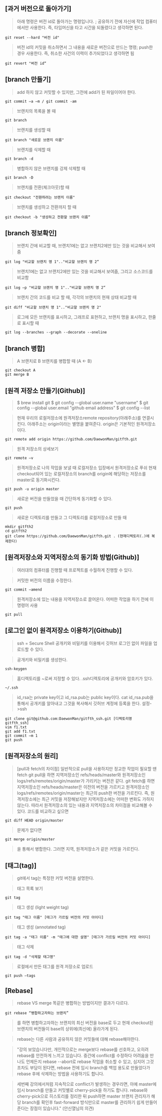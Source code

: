 ## [과거 버전으로 돌아가기]
> 아래 명령은 버전 id로 돌아가는 명령입니다. ; 공유하기 전에 자신에 작업 컴퓨터에서만 사용한다.
즉, 타임머신을 타고 시간을 되돌렸다고 생각하면 된다.

    git reset --hard "버전 id" 
> 버전 id의 커밋을 취소하면서 그 내용을 새로운 버전으로 만드는 명령; push한 경우 사용한다.
즉, 취소한 사건의 이력이 추가되었다고 생각하면 됨

    git revert "버전 id“

## [branch 만들기]
> add 하지 않고 커밋할 수 있지만, 그전에 add가 된 파일이어야 한다.

    git commit –a –m / git commit -am
> 브랜치의 목록을 볼 때

    git branch
> 브랜치를 생성할 때 

    git branch "새로운 브랜치 이름"
> 브랜치를 삭제할 때

    git branch -d
> 병합하지 않은 브랜치를 강제 삭제할 때 

    git branch -D
> 브랜치를 전환(체크아웃)할 때
    
	git checkout "전환하려는 브랜치 이름"
> 브랜치를 생성하고 전환까지 할 때 
    
	git checkout -b "생성하고 전환할 브랜치 이름“

## [branch 정보확인]
> 브랜치 간에 비교할 때, 브랜치1에는 없고 브랜치2에만 있는 것을 비교해서 보여줌
    
	git log "비교할 브랜치 명 1".."비교할 브랜치 명 2“
> 브랜치1에는 없고 브랜치2에만 있는 것을 비교해서 보여줌, 그리고 소스코드를 비교함
    
	git log –p "비교할 브랜치 명 1".."비교할 브랜치 명 2“
> 브랜치 간의 코드를 비교 할 때, 각각의 브랜치의 현재 상태 비교할 때 
    
	git diff "비교할 브랜치 명 1".."비교할 브랜치 명 2"
> 로그에 모든 브랜치를 표시하고, 그래프로 표현하고, 브랜치 명을 표시하고, 한줄로 표시할 때 
    
	git log --branches --graph --decorate --oneline

## [branch 병합]
> A 브랜치로 B 브랜치를 병합할 때 (A ← B)
    
	git checkout A
	git merge B

## [원격 저장소 만들기(Github)]
> $ brew install git
> $ git config --global user.name "username"
> $ git config --global user.email "github email address"
> $ git config --list

> 현재 우리의 로컬저장소에 원격저장소remote repository(아래주소)를 연결시킨다. 아래주소는 origin이라는 별명을 붙여준다. origin은 기본적인 원격저장소이다.
    
	git remote add origin https://github.com/DaewonMan/gitfth.git
> 원격 저장소의 상세보기
    
	git remote –v
> 원격저장소로 나의 작업을 보낼 때 로컬저장소 입장에서 원격저장소로 푸쉬
> 현재 checkout되어 있는 로컬저장소의 branch를 origin에 해당하는 저장소를 master로 동기화시킨다.
    
	git push -u origin master
> 새로운 버전을 만들었을 때 간단하게 동기화할 수 있다.
    
	git push
> 새로운 디렉토리를 만들고 그 디렉토리를 로컬저장소로 만들 때
    
	mkdir gitfth2
	cd gitfth2
	git clone https://github.com/DaewonMan/gitfth.git . (현재디렉토리(.)에 복제한다)

## [원격저장소와 지역저장소의 동기화 방법(Github)]
> 여러대의 컴퓨터를 진행할 때 프로젝트를 수월하게 진행할 수 있다.

> 커밋한 버전의 이름을 수정한다.
    
	git commit —amend
> 원격저장소에 있는 내용을 지역저장소로 끌어온다. 어떠한 작업을 하기 전에 이 명령어 사용
    
	git pull

## [로그인 없이 원격저장소 이용하기(Github)]
> ssh = Secure Shell
> 공개키와 비밀키를 이용해서 깃허브 로그인 없이 파일을 업로드할 수 있다.

> 공개키와 비밀키를 생성한다.
    
	ssh-keygen
> 홈디렉토리를 ~로써 지정할 수 있다. .ssh디렉토리에 공개키와 암호키가 있다.
    
	~/.ssh
> id_rsa는 private key이고 id_rsa.pub는 public key이다. 
> cat id_rsa.pub을 통해서 공개키를 알아내고 그것을 복사해서 깃허브 계정에 등록을 한다. 설정->ssh
    
	git clone git@github.com:DaewonMan/gitfth_ssh.git [디렉토리명 gitfth_ssh]
    vim f1.txt
    git add f1.txt
    git commit –m 1
    git push

## [원격저장소의 원리]
> [pull과 fetch의 차이점]
> 일반적으로 pull을 사용하지만 정교한 작업이 필요할 땐 fetch
> git pull을 하면 지역저장소인 refs/heads/master와 원격저장소인 logs/refs/remotes/origin/master가 가리키는 버전은 같다.
> git fetch를 하면 지역저장소인 refs/heads/master은 이전의 버전을 가르키고 원격저장소인 logs/refs/remotes/origin/master는 최근의 push한 버전을 가르킨다.
> 즉, 원격저장소에는 최근 커밋을 저장해놨지만 지역저장소에는 어떠한 변화도 가하지 않는다.
> 따라서 원격저장소의 있는 내용과 지역저장소의 차이점을 비교해볼 수 있다.
> 코드를 비교하고 싶으면
    
	git diff HEAD origin/master
> 문제가 없다면
    
	git merge origin/master
> 을 통해서 병합한다. 그러면 지역, 원격저장소가 같은 커밋을 가르킨다.

## [태그(tag)]
> git에서 tag는 특정한 커밋 버전을 설명한다.

> 태그 목록 보기
    
	git tag
> 태그 생성 (light weight tag)
    
	git tag "태그 이름" [태그가 가르킬 버전의 커밋 아이디]
> 태그 생성 (annotated tag)
    
	git tag -a "태그 이름" -m "태그에 대한 설명" [태그가 가르킬 버전의 커밋 아이디]
> 태그 삭제
    
	git tag -d "삭제할 태그명"
> 로컬에서 만든 태그를 원격 저장소로 업로드
    
	git push —tags

## [Rebase]
> rebase VS merge
> 똑같은 병합하는 방법이지만 결과가 다르다.

    git rebase “병합하고자하는 브랜치”
> 를 하면 병합하고자하는 브랜치의 최신 버전을 base로 두고 현재 checkout된 브랜치의 버전들이 base의 상위에(최신에) 올라가게 된다.

> rebase는 다른 사람과 공유하지 않은 커밋들에 대해 rebase해야한다.

> "강의 보았습니다만, 개인적으로는 merge보다 rebase를 선호하고, 오히려 rebase를 안전하게 느끼고 있습니다. 중간에 conflict를 수정하다 어려움을 만나도 언제든지 rebase --abort로 rebase 작업을 취소할 수 있고, 심지어 그것 조차도 부담이 된다면, rebase 전에 임시 branch를 백업 용도로 만들었다가 rebase 후에 삭제하는 방법을 사용하기도 합니다.

> 세번째 강의에서처럼 지속적으로 conflict가 발생하는 경우라면, 아예 master에 임시 branch를 만들고 커밋별로 cherry-pick을 하기도 합니다.
rebase와 cherry-pick으로 히스토리를 정리한 뒤 push하면 master 브랜치 관리자가 해당 branch를 확인후 fast-forward 방식만으로 master를 관리하기 쉽게 만들어준다는 장점이 있습니다." (안신열님의 의견)